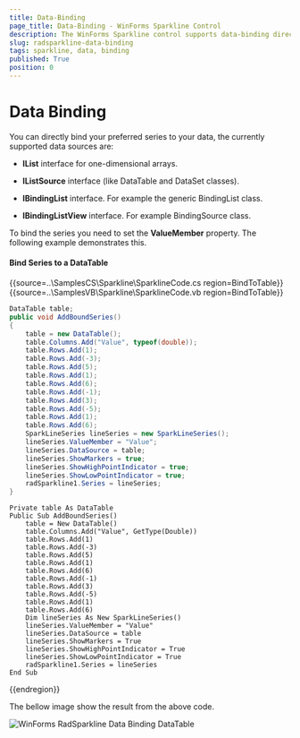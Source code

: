 ```yaml
---
title: Data-Binding
page_title: Data-Binding - WinForms Sparkline Control
description: The WinForms Sparkline control supports data-binding directly to IList, IListSource, IBindingList, etc. Learn how to populate it with data. 
slug: radsparkline-data-binding
tags: sparkline, data, binding
published: True
position: 0
---
```


# Data Binding

You can directly bind your preferred series to your data, the currently supported data sources are:

* __IList__ interface for one-dimensional arrays.

* __IListSource__ interface (like DataTable and DataSet classes).

* __IBindingList__ interface. For example the generic BindingList class.

* __IBindingListView__ interface. For example BindingSource class.

To bind the series you need to set the __ValueMember__ property. The following example demonstrates this.

#### Bind Series to a DataTable

{{source=..\SamplesCS\Sparkline\SparklineCode.cs region=BindToTable}} 
{{source=..\SamplesVB\Sparkline\SparklineCode.vb region=BindToTable}}
````C#
DataTable table;
public void AddBoundSeries()
{
    table = new DataTable();
    table.Columns.Add("Value", typeof(double));
    table.Rows.Add(1);
    table.Rows.Add(-3);
    table.Rows.Add(5);
    table.Rows.Add(1);
    table.Rows.Add(6);
    table.Rows.Add(-1);
    table.Rows.Add(3);
    table.Rows.Add(-5);
    table.Rows.Add(1);
    table.Rows.Add(6);
    SparkLineSeries lineSeries = new SparkLineSeries();
    lineSeries.ValueMember = "Value";
    lineSeries.DataSource = table;
    lineSeries.ShowMarkers = true;
    lineSeries.ShowHighPointIndicator = true;
    lineSeries.ShowLowPointIndicator = true;
    radSparkline1.Series = lineSeries;
}

````
````VB.NET
Private table As DataTable
Public Sub AddBoundSeries()
    table = New DataTable()
    table.Columns.Add("Value", GetType(Double))
    table.Rows.Add(1)
    table.Rows.Add(-3)
    table.Rows.Add(5)
    table.Rows.Add(1)
    table.Rows.Add(6)
    table.Rows.Add(-1)
    table.Rows.Add(3)
    table.Rows.Add(-5)
    table.Rows.Add(1)
    table.Rows.Add(6)
    Dim lineSeries As New SparkLineSeries()
    lineSeries.ValueMember = "Value"
    lineSeries.DataSource = table
    lineSeries.ShowMarkers = True
    lineSeries.ShowHighPointIndicator = True
    lineSeries.ShowLowPointIndicator = True
    radSparkline1.Series = lineSeries
End Sub

````
 

{{endregion}} 

The bellow image show the result from the above code.

 ![WinForms RadSparkline Data Binding DataTable](images/sparkline-data-binding001.png)

 
